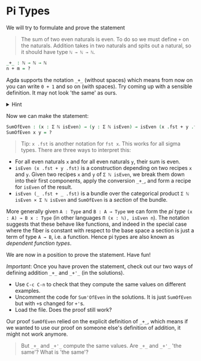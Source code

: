 # Pi Types

We will try to formulate and prove the statement 
> The sum of two even naturals is even.
To do so we must define `+` on the naturals.
Addition takes in two naturals and spits out a natural, 
so it should have type `ℕ → ℕ → ℕ`.
```agda
_+_ : ℕ → ℕ → ℕ
n + m = ?
```
Agda supports the notation `_+_` (without spaces)
which means from now on you can write `0 + 1` 
and so on (with spaces).
Try coming up with a sensible definition.
It may not look 'the same' as ours.
<details>
  <summary>Hint</summary>
  `n + 0` should be `n` and `n + (m + 1)` should be `(n + m) + 1`
</details>

Now we can make the statement:
```agda
SumOfEven : (x : Σ ℕ isEven) → (y : Σ ℕ isEven) → isEven (x .fst + y .fst)
SumOfEven x y = ?
```
> Tip: `x .fst` is another notation for `fst x`.
> This works for all sigma types.
There are three ways to interpret this:
- For all even naturals `x` and for all even naturals `y`, 
  their sum is even.
- `isEven (x .fst + y .fst)` is a construction depending on two recipes
  `x` and `y`.
  Given two recipes `x` and `y` of `Σ ℕ isEven`, 
  we break them down into their first components,
  apply the conversion `_+_`,
  and form a recipe for `isEven` of the result.
- `isEven (_ .fst + _ .fst)` is a bundle over the categorical product
  `Σ ℕ isEven × Σ ℕ isEven` and `SumOfEven` is a _section_ of the bundle.
  
More generally given `A : Type` and `B : A → Type`
we can form the _pi type_ `(x : A) → B x : Type` 
(in other languages `Π (x : ℕ), isEven n`). 
The notation suggests that these behave like functions,
and indeed in the special case where the fiber is constant 
with respect to the base space 
a section is just a term of type `A → B`, i.e. a function. 
Hence pi types are also known as _dependent function types_.

We are now in a position to prove the statement. Have fun!

_Important_: Once you have proven the statement, 
check out our two ways of defining addition `_+_` and `_+'_`
(in the solutions).
- Use `C-c C-n` to check that they compute the same values
  on different examples.
- Uncomment the code for `Sum'OfEven` in the solutions.
  It is just `SumOfEven` but with `+`s changed for `+'`s.
- Load the file. Does the proof still work?

Our proof `SumOfEven` relied on 
the explicit definition of `_+_`,
which means if we wanted to use our proof on 
someone else's definition of addition, 
it might not work anymore.
> But `_+_` and `_+'_` compute the same values. 
> Are `_+_` and `_+'_` 'the same'? What is 'the same'?
